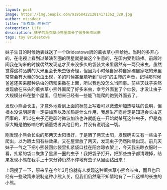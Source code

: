 ```yaml
---
layout: post
image: https://img.peapix.com/9195842212814171362_320.jpg
author: missdeer
title: "薰衣草小熊长虫"
categories: Life
description: 妹子的薰衣草小熊里面长了很多米虫出来
tags: toy Bridestowe
---
```

妹子生日的时候她表妹送了一个Bridestowe牌的薰衣草小熊给她。当时的多开心的，在电视上看到过某演艺圈的明星就是做这个生意的，在国内受到热捧。前段时间我在淘米的时候偶然发现这才买来没多久的袋装大米里居然有一两只米虫，虽然觉得这种品质的大米里会长米虫很奇怪，但因为小时候自家种自家碾自家吃的米里常常会有大量的米虫出现，多的时候甚至能听到“沙沙”的虫爬的声音，记得那时候爸爸还买来那种杀虫的药粉来撒在上面，所以我也没怎么当回事。前些天妹子突然发现放在床头的薰衣草小熊外面爬了好多米虫，幸亏外面套了个纱袋，才没让虫子大规模分布在整个屋里，但想来已经有一些能飞能爬的跑到外面去了。

发现小熊会长虫，才意外地看到上面的标签上写着可以微波炉加热啥啥的说明，但根本没说明是否一定要加热以及加热是什么作用，我想生产商肯定是知道会长虫这回事的，所以在虫子还是卵时微波加热也许就能在一开始就杀死这些虫子，但是商家大概是怕影响它的销量或者其他目的，并没有说明这一切。

刚发现小熊会长虫的那两天太阳很好，于是晒了两天太阳，发现确实又有一些虫子爬出，以为晒太阳有些效果。又在屋里放了两天，发现虫子仍然陆续出现。前几天妹子一气之下把小熊装回纱袋里扎紧袋口挂在阳台晾衣架上，今天我去晾衣服时一看，扎紧的袋口聚焦了黑黑一圈的虫子！我把袋子打开，把那些虫子都清理掉，结果发现小熊在我手上十来分钟仍然不停地有虫子从里面钻出来！

上网搜了一下，原来早在今年3月份就有人发现这种薰衣草小熊会长虫，而且也已经有一些政策来限制这种小熊入关，但我们仍然毫不知情地有了一只这样的长虫的小熊。
